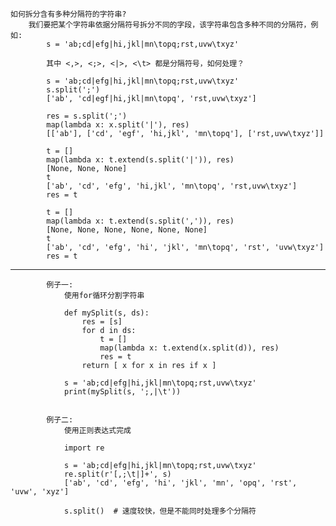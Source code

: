     如何拆分含有多种分隔符的字符串?
        我们要把某个字符串依据分隔符号拆分不同的字段，该字符串包含多种不同的分隔符，例如:
            s = 'ab;cd|efg|hi,jkl|mn\topq;rst,uvw\txyz'
            
            其中 <,>, <;>, <|>, <\t> 都是分隔符号，如何处理？
            
            s = 'ab;cd|efg|hi,jkl|mn\topq;rst,uvw\txyz'
            s.split(';')
            ['ab', 'cd|egf|hi,jkl|mn\topq', 'rst,uvw\txyz']
            
            res = s.split(';')
            map(lambda x: x.split('|'), res)
            [['ab'], ['cd', 'egf', 'hi,jkl', 'mn\topq'], ['rst,uvw\txyz']]
            
            t = []
            map(lambda x: t.extend(s.split('|')), res)
            [None, None, None]
            t 
            ['ab', 'cd', 'efg', 'hi,jkl', 'mn\topq', 'rst,uvw\txyz']
            res = t
            
            t = []
            map(lambda x: t.extend(s.split(',')), res)
            [None, None, None, None, None, None]
            t
            ['ab', 'cd', 'efg', 'hi', 'jkl', 'mn\topq', 'rst', 'uvw\txyz']
            res = t
            
---------------------------------------------------------------------------------
            例子一:
                使用for循环分割字符串
                
                def mySplit(s, ds):
                    res = [s]                    
                    for d in ds:
                        t = []
                        map(lambda x: t.extend(x.split(d)), res)
                        res = t
                    return [ x for x in res if x ]
                        
                s = 'ab;cd|efg|hi,jkl|mn\topq;rst,uvw\txyz'
                print(mySplit(s, ';,|\t'))
                
            
            例子二:
                使用正则表达式完成
                
                import re
                
                s = 'ab;cd|efg|hi,jkl|mn\topq;rst,uvw\txyz'
                re.split(r'[,;\t|]+', s)
                ['ab', 'cd', 'efg', 'hi', 'jkl', 'mn', 'opq', 'rst', 'uvw', 'xyz']
                
                s.split()  # 速度较快，但是不能同时处理多个分隔符
                
                        
            
                        
            
            
            
            
            
            
            
            
            
            
            
            
            
            
            
            
            
            
            
            
            
            
            
            